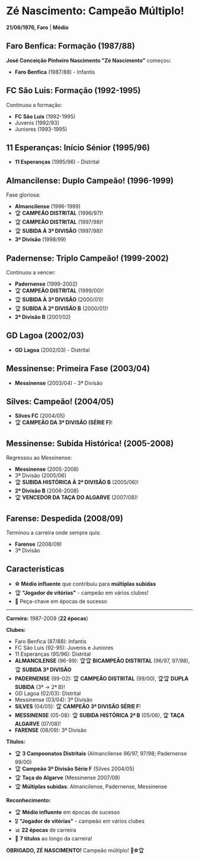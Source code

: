 # Zé Nascimento: Campeão Múltiplo!

**21/06/1976, Faro** | **Médio**

## Faro Benfica: Formação (1987/88)

**José Conceição Pinheiro Nascimento "Zé Nascimento"** começou:
- **Faro Benfica** (1987/88) - Infantis

## FC São Luis: Formação (1992-1995)

Continuou a formação:
- **FC São Luis** (1992-1995)
- Juvenis (1992/93)
- Juniores (1993-1995)

## 11 Esperanças: Início Sénior (1995/96)

- **11 Esperanças** (1995/96) - Distrital

## Almancilense: Duplo Campeão! (1996-1999)

Fase gloriosa:
- **Almancilense** (1996-1999)
- 🏆 **CAMPEÃO DISTRITAL** (1996/97)!
- 🏆 **CAMPEÃO DISTRITAL** (1997/98)!
- 🏆 **SUBIDA À 3ª DIVISÃO** (1997/98)!
- **3ª Divisão** (1998/99)

## Padernense: Triplo Campeão! (1999-2002)

Continuou a vencer:
- **Padernense** (1999-2002)
- 🏆 **CAMPEÃO DISTRITAL** (1999/00)!
- 🏆 **SUBIDA À 3ª DIVISÃO** (2000/01)!
- 🏆 **SUBIDA À 2ª DIVISÃO B** (2000/01)!
- **2ª Divisão B** (2001/02)

## GD Lagoa (2002/03)

- **GD Lagoa** (2002/03) - Distrital

## Messinense: Primeira Fase (2003/04)

- **Messinense** (2003/04) - 3ª Divisão

## Silves: Campeão! (2004/05)

- **Silves FC** (2004/05)
- 🏆 **CAMPEÃO DA 3ª DIVISÃO (SÉRIE F)**!

## Messinense: Subida Histórica! (2005-2008)

Regressou ao Messinense:
- **Messinense** (2005-2008)
- 3ª Divisão (2005/06)
- 🏆 **SUBIDA HISTÓRICA À 2ª DIVISÃO B** (2005/06)!
- **2ª Divisão B** (2006-2008)
- 🏆 **VENCEDOR DA TAÇA DO ALGARVE** (2007/08)!

## Farense: Despedida (2008/09)

Terminou a carreira onde sempre quis:
- **Farense** (2008/09)
- 3ª Divisão

## Características

- ⚽ **Médio influente** que contribuiu para **múltiplas subidas**
- 🏆 **"Jogador de vitórias"** - campeão em vários clubes!
- 🎯 Peça-chave em épocas de sucesso

---

**Carreira:** 1987-2009 (**22 épocas**)

**Clubes:**
- Faro Benfica (87/88): Infantis
- FC São Luis (92-95): Juvenis e Juniores
- 11 Esperanças (95/96): Distrital
- **ALMANCILENSE** (96-99): 🏆🏆 **BICAMPEÃO DISTRITAL** (96/97, 97/98), 🏆 **SUBIDA 3ª DIVISÃO**
- **PADERNENSE** (99-02): 🏆 **CAMPEÃO DISTRITAL** (99/00), 🏆🏆 **DUPLA SUBIDA** (3ª → 2ª B)!
- GD Lagoa (02/03): Distrital
- Messinense (03/04): 3ª Divisão
- **SILVES** (04/05): 🏆 **CAMPEÃO 3ª DIVISÃO SÉRIE F**!
- **MESSINENSE** (05-08): 🏆 **SUBIDA HISTÓRICA 2ª B** (05/06), 🏆 **TAÇA ALGARVE** (07/08)!
- **FARENSE** (08/09): 3ª Divisão

**Títulos:**
- 🏆 **3 Campeonatos Distritais** (Almancilense 96/97, 97/98; Padernense 99/00)
- 🏆 **Campeão 3ª Divisão Série F** (Silves 2004/05)
- 🏆 **Taça do Algarve** (Messinense 2007/08)
- 🏆 **Múltiplas subidas**: Almancilense, Padernense, Messinense

**Reconhecimento:**
- 🏆 **Médio influente** em épocas de sucesso
- 🎖️ **"Jogador de vitórias"** - campeão em vários clubes
- 📊 **22 épocas** de carreira
- 🦁 **7 títulos** ao longo da carreira!

**OBRIGADO, ZÉ NASCIMENTO!** Campeão múltiplo! 🦁⚽🏆
